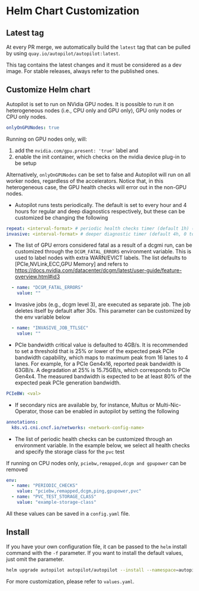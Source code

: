 # Helm Chart Customization

## Latest tag

At every PR merge, we automatically build the `latest` tag that can be pulled by using `quay.io/autopilot/autopilot:latest`.

This tag contains the latest changes and it must be considered as a dev image. For stable releases, always refer to the published ones.

## Customize Helm chart

Autopilot is set to run on NVidia GPU nodes. It is possible to run it on heterogeneous nodes (i.e., CPU only and GPU only), GPU only nodes or CPU only nodes.

```yaml
onlyOnGPUNodes: true
```

Running on GPU nodes only, will:

1) add the `nvidia.com/gpu.present: 'true'` label and
2) enable the init container, which checks on the nvidia device plug-in to be setup

Alternatively, `onlyOnGPUNodes` can be set to false and Autopilot will run on all worker nodes, regardless of the accelerators.
Notice that, in this heterogeneous case, the GPU health checks will error out in the non-GPU nodes.

- Autopilot runs tests periodically. The default is set to every hour and 4 hours for regular and deep diagnostics respectively, but these can be customized be changing the following

```yaml
repeat: <interval-format> # periodic health checks timer (default 1h) (e.g., 1h, 30m, 15s)
invasive: <interval-format> # deeper diagnostic timer (default 4h, 0 to disable) (e.g., 1h, 30m, 15s)
```

- The list of GPU errors considered fatal as a result of a dcgmi run, can be customized through the `DCGM_FATAL_ERRORS` environment variable. This is used to label nodes with extra WARN/EVICT labels. The list defaults to [PCIe,NVLink,ECC,GPU Memory] and refers to https://docs.nvidia.com/datacenter/dcgm/latest/user-guide/feature-overview.html#id3

```yaml
  - name: "DCGM_FATAL_ERRORS"
    value: ""
```

- Invasive jobs (e.g., dcgm level 3), are executed as separate job. The job deletes itself by default after 30s. This parameter can be customized by the env variable below

```yaml
  - name: "INVASIVE_JOB_TTLSEC"
    value: ""
```

- PCIe bandwidth critical value is defaulted to 4GB/s. It is recommended to set a threshold that is 25% or lower of the expected peak PCIe bandwidth capability, which maps to maximum peak from 16 lanes to 4 lanes. For example, for a PCIe Gen4x16, reported peak bandwidth is 63GB/s. A degradation at 25% is 15.75GB/s, which corresponds to PCIe Gen4x4. The measured bandwidth is expected to be at least 80% of the expected peak PCIe generation bandwidth.

```yaml
PCIeBW: <val>
```

- If secondary nics are available by, for instance, Multus or Multi-Nic-Operator, those can be enabled in autopilot by setting the following

```yaml
annotations:
  k8s.v1.cni.cncf.io/networks: <network-config-name>
```

- The list of periodic health checks can be customized through an environment variable. In the example below, we select all health checks and specify the storage class for the `pvc` test

If running on CPU nodes only, `pciebw,remapped,dcgm and gpupower` can be removed

```yaml
env:
  - name: "PERIODIC_CHECKS"
    value: "pciebw,remapped,dcgm,ping,gpupower,pvc"
  - name: "PVC_TEST_STORAGE_CLASS"
    value: "example-storage-class"
```

All these values can be saved in a `config.yaml` file.

## Install

If you have your own configuration file, it can be passed to the `helm` install command with the `-f` parameter. If you want to install the default values, just omit the parameter.

```bash
helm upgrade autopilot autopilot/autopilot --install --namespace=autopilot --create-namespace <-f your-config.yml>
```

For more customization, please refer to `values.yaml`.
